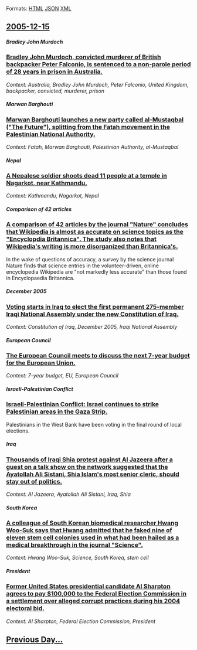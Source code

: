 
Formats: [HTML](2005/12/15/index.html)  [JSON](2005/12/15/index.json)  [XML](2005/12/15/index.xml)  

## [2005-12-15](/news/2005/12/15/index.md)

##### Bradley John Murdoch
### [ Bradley John Murdoch, convicted murderer of British backpacker Peter Falconio, is sentenced to a non-parole period of 28 years in prison in Australia. ](/news/2005/12/15/bradley-john-murdoch-convicted-murderer-of-british-backpacker-peter-falconio-is-sentenced-to-a-non-parole-period-of-28-years-in-prison-in.md)
_Context: Australia, Bradley John Murdoch, Peter Falconio, United Kingdom, backpacker, convicted, murderer, prison_

##### Marwan Barghouti
### [ Marwan Barghouti launches a new party called al-Mustaqbal ("The Future"), splitting from the Fatah movement in the Palestinian National Authority. ](/news/2005/12/15/marwan-barghouti-launches-a-new-party-called-al-mustaqbal-the-future-splitting-from-the-fatah-movement-in-the-palestinian-national-aut.md)
_Context: Fatah, Marwan Barghouti, Palestinian Authority, al-Mustaqbal_

##### Nepal
### [ A Nepalese soldier shoots dead 11 people at a temple in Nagarkot, near Kathmandu. ](/news/2005/12/15/a-nepalese-soldier-shoots-dead-11-people-at-a-temple-in-nagarkot-near-kathmandu.md)
_Context: Kathmandu, Nagarkot, Nepal_

##### Comparison of 42 articles
### [ A comparison of 42 articles by the journal "Nature" concludes that Wikipedia is almost as accurate on science topics as the "Encyclopdia Britannica". The study also notes that Wikipedia's writing is more disorganized than Britannica's. ](/news/2005/12/15/a-comparison-of-42-articles-by-the-journal-nature-concludes-that-wikipedia-is-almost-as-accurate-on-science-topics-as-the-encyclopaedia-b.md)
In the wake of questions of accuracy, a survey by the science journal Nature finds that science entries in the volunteer-driven, online encyclopedia Wikipedia are &quot;not markedly less accurate&quot; than those found in Encyclopaedia Britannica.

##### December 2005
### [ Voting starts in Iraq to elect the first permanent 275-member Iraqi National Assembly under the new Constitution of Iraq. ](/news/2005/12/15/voting-starts-in-iraq-to-elect-the-first-permanent-275-member-iraqi-national-assembly-under-the-new-constitution-of-iraq.md)
_Context: Constitution of Iraq, December 2005, Iraqi National Assembly_

##### European Council
### [ The European Council meets to discuss the next 7-year budget for the European Union. ](/news/2005/12/15/the-european-council-meets-to-discuss-the-next-7-year-budget-for-the-european-union.md)
_Context: 7-year budget, EU, European Council_

##### Israeli-Palestinian Conflict
### [ Israeli-Palestinian Conflict: Israel continues to strike Palestinian areas in the Gaza Strip. ](/news/2005/12/15/israeli-palestinian-conflict-israel-continues-to-strike-palestinian-areas-in-the-gaza-strip.md)
Palestinians in the West Bank have been voting in the final round of local elections.

##### Iraq
### [ Thousands of Iraqi Shia protest against Al Jazeera after a guest on a talk show on the network suggested that the Ayatollah Ali Sistani, Shia Islam's most senior cleric, should stay out of politics. ](/news/2005/12/15/thousands-of-iraqi-shia-protest-against-al-jazeera-after-a-guest-on-a-talk-show-on-the-network-suggested-that-the-ayatollah-ali-sistani-sh.md)
_Context: Al Jazeera, Ayatollah Ali Sistani, Iraq, Shia_

##### South Korea
### [ A colleague of South Korean biomedical researcher Hwang Woo-Suk says that Hwang admitted that he faked nine of eleven stem cell colonies used in what had been hailed as a medical breakthrough in the journal "Science". ](/news/2005/12/15/a-colleague-of-south-korean-biomedical-researcher-hwang-woo-suk-says-that-hwang-admitted-that-he-faked-nine-of-eleven-stem-cell-colonies-us.md)
_Context: Hwang Woo-Suk, Science, South Korea, stem cell_

##### President
### [ Former United States presidential candidate Al Sharpton agrees to pay $100,000 to the Federal Election Commission in a settlement over alleged corrupt practices during his 2004 electoral bid. ](/news/2005/12/15/former-united-states-presidential-candidate-al-sharpton-agrees-to-pay-100-000-to-the-federal-election-commission-in-a-settlement-over-alle.md)
_Context: Al Sharpton, Federal Election Commission, President_

## [Previous Day...](/news/2005/12/14/index.md)

